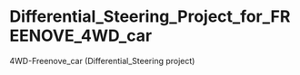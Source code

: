 # Differential_Steering_Project_for_FREENOVE_4WD_car
4WD-Freenove_car (Differential_Steering project)

